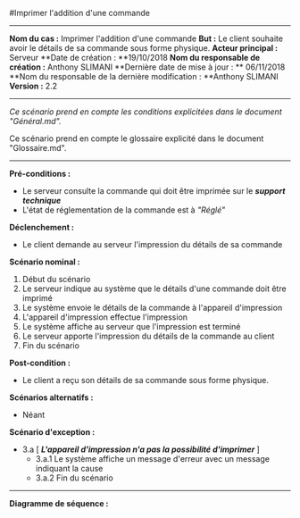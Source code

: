 #Imprimer l'addition d'une commande  

------

**Nom du cas :** Imprimer l'addition d'une commande
**But :** Le client souhaite avoir le détails de sa commande sous forme physique.
**Acteur principal :** Serveur
**Date de création : **19/10/2018
**Nom du responsable de création :** Anthony SLIMANI
**Dernière date de mise à jour : ** 06/11/2018
**Nom du responsable de la dernière modification : **Anthony SLIMANI
**Version :** 2.2

------

*Ce scénario prend en compte les conditions explicitées dans le document "Général.md".*

Ce scénario prend en compte le glossaire explicité dans le document "Glossaire.md".

------

**Pré-conditions :**  

- Le serveur consulte la commande qui doit être imprimée sur le ***support technique***
- L'état de réglementation de la commande est à *"Réglé"*

**Déclenchement :**

- Le client demande au serveur l'impression du détails de sa commande

**Scénario nominal :**  

1. Début du scénario
2. Le serveur indique au système que le détails d'une commande doit être imprimé
3. Le système envoie le détails de la commande à l'appareil d'impression
4. L'appareil d'impression effectue l'impression
5. Le système affiche au serveur que l'impression est terminé
6. Le serveur apporte l'impression du détails de la commande au client
7. Fin du scénario

**Post-condition :**

- Le client a reçu son détails de sa commande sous forme physique.

**Scénarios alternatifs :**  

- Néant

**Scénario d'exception :**  

- 3.a [ ***L'appareil d'impression n'a pas la possibilité d'imprimer*** ]
  - 3.a.1 Le système affiche un message d'erreur avec un message indiquant la cause
  - 3.a.2 Fin du scénario

------

**Diagramme de séquence :**
